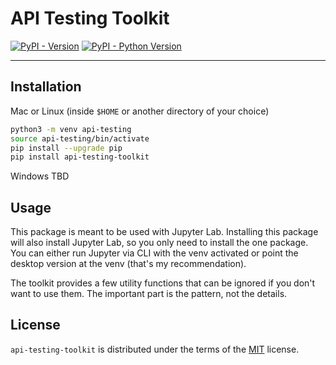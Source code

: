 # API Testing Toolkit

[![PyPI - Version](https://img.shields.io/pypi/v/api-testing-toolkit.svg)](https://pypi.org/project/api-testing-toolkit)
[![PyPI - Python Version](https://img.shields.io/pypi/pyversions/api-testing-toolkit.svg)](https://pypi.org/project/api-testing-toolkit)

-----

## Installation

Mac or Linux (inside `$HOME` or another directory of your choice)
```sh
python3 -m venv api-testing
source api-testing/bin/activate
pip install --upgrade pip
pip install api-testing-toolkit
```

Windows TBD

## Usage

This package is meant to be used with Jupyter Lab. Installing this package will also
install Jupyter Lab, so you only need to install the one package. You can either run
Jupyter via CLI with the venv activated or point the desktop version at the venv
(that's my recommendation).

The toolkit provides a few utility functions that can be ignored if you don't want to
use them. The important part is the pattern, not the details.

## License

`api-testing-toolkit` is distributed under the terms of the [MIT](https://spdx.org/licenses/MIT.html) license.
